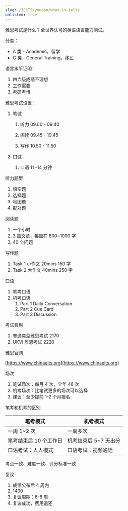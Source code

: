 ```yaml
---
slug: /IELTS/youdao/what-is-ielts
unlisted: true
---
```


雅思考试是什么？全世界认可的英语语言能力测试。

分类：

- A 类 - Academic，留学
- G 类 - General Training，移民

语言水平证明：

1. 四六级成绩不理想
2. 工作需要
3. 考研考博

雅思考试设置：

1. 笔试

   1. 听力 09.00 - 09.40

   1. 阅读 09.45 - 10.45

   1. 写作 10.50 - 11.50

2. 口试
   1. 口语 11 -14 分钟

听力题型

1. 填空题
2. 选择题
3. 地图题
4. 配对题

阅读题

1. 一个小时
2. 3 篇文章，每篇在 800~1000 字
3. 40 个问题

写作题

1. Task 1 小作文 20mins 150 字
2. Task 2 大作文 40mins 250 字

口语

1. 笔考口语
2. 机考口语
   1. Part 1 Daily Conversation
   2. Part 2 Cue Card
   3. Part 3 Discussion

考试费用

1. 普通类型雅思考试 2170
2. UKVI 雅思考试 2220

雅思官网

[https://www.chinaelts.org](https://www.chinaelts.org)

场次

1. 笔试场次：每月 4 次，全年 48 次
2. 机考场次：比笔试更多的场次可以选择
3. 建议：至少提前 1-2 个月报名

笔考和机考的区别

| 笔考模式               | 机考模式              |
| ---------------------- | --------------------- |
| 一周 1~2 次            | 一周多次              |
| 笔考结束后 10 个工作日 | 机考结束后 5~7 天出分 |
| 口语考试：人人模式     | 口语考试：视频通话    |

考点一致、难度一致、评分标准一致

复议

1. 成绩公布后 4 周内
2. 1400
3. 复议周期：6-8 周
4. 复议成功，费用退还